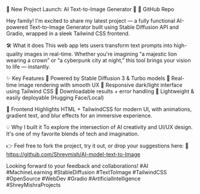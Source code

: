 🚀 New Project Launch: AI Text-to-Image Generator 🎨
🔗 GitHub Repo

Hey  family!
I'm excited to share my latest project — a fully functional AI-powered Text-to-Image Generator built using Stable Diffusion API and Gradio, wrapped in a sleek Tailwind CSS frontend.

🛠️ What it does
This web app lets users transform text prompts into high-quality images in real-time. Whether you're imagining “a majestic lion wearing a crown” or “a cyberpunk city at night,” this tool brings your vision to life — instantly.

✨ Key Features
🔹 Powered by Stable Diffusion 3 & Turbo models
🔹 Real-time image rendering with smooth UX
🔹 Responsive dark/light interface using Tailwind CSS
🔹 Downloadable results + error handling
🔹 Lightweight & easily deployable (Hugging Face/Local)

📌 Frontend Highlights
HTML + TailwindCSS for modern UI, with animations, gradient text, and blur effects for an immersive experience.

💡 Why I built it
To explore the intersection of AI creativity and UI/UX design. It's one of my favorite blends of tech and imagination.

👉 Feel free to fork the project, try it out, or drop your suggestions here:
🔗 https://github.com/Shreymish/AI-model-text-to-Image

Looking forward to your feedback and collaborations!
#AI #MachineLearning #StableDiffusion #TextToImage #TailwindCSS #OpenSource #WebDev #Gradio #ArtificialIntelligence #ShreyMishraProjects
